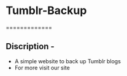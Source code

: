 # Tumblr-Backup
=============
## Discription -
- A simple website to back up Tumblr blogs
- For more visit our site

